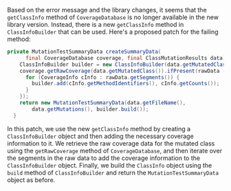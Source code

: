 Based on the error message and the library changes, it seems that the `getClassInfo` method of `CoverageDatabase` is no longer available in the new library version. Instead, there is a new `getClassInfo` method in `ClassInfoBuilder` that can be used. Here's a proposed patch for the failing method:

```java
private MutationTestSummaryData createSummaryData(
      final CoverageDatabase coverage, final ClassMutationResults data) {
    ClassInfoBuilder builder = new ClassInfoBuilder(data.getMutatedClass().getName(), data.getMutations());
    coverage.getRawCoverage(data.getMutatedClass()).ifPresent(rawData -> {
      for (CoverageInfo cInfo : rawData.getSegments()) {
        builder.add(cInfo.getMethodIdentifiers(), cInfo.getCounts());
      }
    });
    return new MutationTestSummaryData(data.getFileName(),
        data.getMutations(), builder.build());
  }
```

In this patch, we use the new `getClassInfo` method by creating a `ClassInfoBuilder` object and then adding the necessary coverage information to it. We retrieve the raw coverage data for the mutated class using the `getRawCoverage` method of `CoverageDatabase`, and then iterate over the segments in the raw data to add the coverage information to the `ClassInfoBuilder` object. Finally, we build the `ClassInfo` object using the `build` method of `ClassInfoBuilder` and return the `MutationTestSummaryData` object as before.